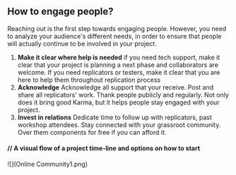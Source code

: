 ## How to engage people?

Reaching out is the first step towards engaging people. However, you need to analyze your audience's different needs, in order to ensure that people will actually continue to be involved in your project.

1. **Make it clear where help is needed** if you need tech support, make it clear that your project is planning a next phase and collaborators are welcome. If you need replicators or testers, make it clear that you are here to help them throughout replication process
2. **Acknowledge**  Acknowledge all support that your receive.  Post and share all replicators' work. Thank people publicly and regularly. Not only does it bring good Karma, but it helps people stay engaged with your project.
3. **Invest in relations** Dedicate time to follow up with replicators, past workshop attendees. Stay connected with your grassroot community.  Over them components for free if you can afford it.


#### // A visual flow of a project time-line and options on how to start


![](Online Community1.png)